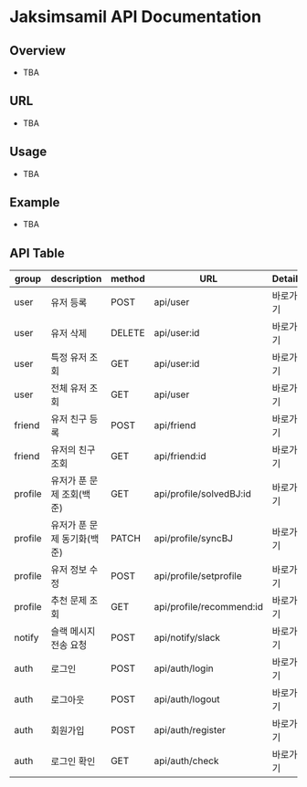# Jaksimsamil API Documentation

## Overview

- TBA

## URL

- TBA

## Usage

- TBA

## Example

- TBA

## API Table

| group   | description                 | method | URL                      | Detail   | Auth      |
| ------- | --------------------------- | ------ | ------------------------ | -------- | --------- |
| user    | 유저 등록                   | POST   | api/user                 | 바로가기 | JWT Token |
| user    | 유저 삭제                   | DELETE | api/user:id              | 바로가기 | JWT Token |
| user    | 특정 유저 조회              | GET    | api/user:id              | 바로가기 | None      |
| user    | 전체 유저 조회              | GET    | api/user                 | 바로가기 | JWT Token |
| friend  | 유저 친구 등록              | POST   | api/friend               | 바로가기 | JWT Token |
| friend  | 유저의 친구 조회            | GET    | api/friend:id            | 바로가기 | None      |
| profile | 유저가 푼 문제 조회(백준)   | GET    | api/profile/solvedBJ:id  | 바로가기 | None      |
| profile | 유저가 푼 문제 동기화(백준) | PATCH  | api/profile/syncBJ       | 바로가기 | None      |
| profile | 유저 정보 수정              | POST   | api/profile/setprofile   | 바로가기 | JWT TOKEN |
| profile | 추천 문제 조회              | GET    | api/profile/recommend:id | 바로가기 | None      |
| notify  | 슬랙 메시지 전송 요청       | POST   | api/notify/slack         | 바로가기 | Jwt Token |
| auth    | 로그인                      | POST   | api/auth/login           | 바로가기 | None      |
| auth    | 로그아웃                    | POST   | api/auth/logout          | 바로가기 | JWT Token |
| auth    | 회원가입                    | POST   | api/auth/register        | 바로가기 | None      |
| auth    | 로그인 확인                 | GET    | api/auth/check           | 바로가기 | None      |
